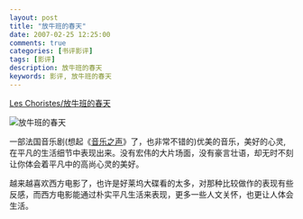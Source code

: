 ```yaml
---
layout: post
title: "放牛班的春天"
date: 2007-02-25 12:25:00
comments: true
categories: [书评影评]
tags: [影评]
description: 放牛班的春天
keywords: 影评, 放牛班的春天
---
```


[Les Choristes/放牛班的春天](http://movie.douban.com/subject/1291549/)

![放牛班的春天](http://img3.douban.com/view/movie_poster_cover/spst/public/p1910824951.jpg)

一部法国音乐剧(想起《[音乐之声](http://movie.douban.com/subject/1294408/)》了，也非常不错的)优美的音乐，美好的心灵,在平凡的生活细节中表现出来。没有宏伟的大片场面，没有豪言壮语，却无时不刻让你体会着平凡中的高尚心灵的美好。

越来越喜欢西方电影了，也许是好莱坞大碟看的太多，对那种比较做作的表现有些反感，而西方电影能通过朴实平凡生活来表现，更多一些人文关怀，也更让人体会生活。
